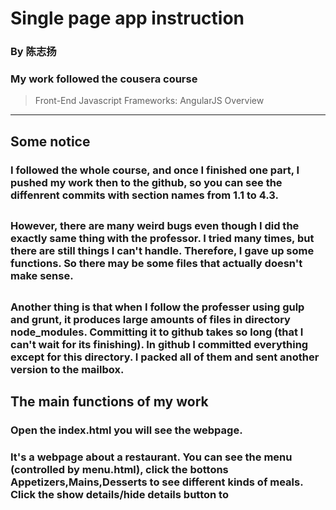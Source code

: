 # Single page app instruction
### By 陈志扬


### My work followed the cousera course 
>Front-End Javascript Frameworks: AngularJS Overview
-----
## Some notice

### I followed the whole course, and once I finished one part, I pushed my work then to the github, so you can see the diffenrent commits with section names from 1.1 to 4.3.
##
### However, there are many **weird** bugs even though I did the exactly same thing with the professor. I tried many times, but there are still things I can't handle. Therefore, I gave up some functions. So there may be some files that actually doesn't make sense.
##
### Another thing is that when I follow the professer using gulp and grunt, it produces large amounts of files in directory **node_modules**. Committing it to github takes so long (that I can't wait for its finishing). **In github I committed everything except for this directory. I packed all of them and sent another version to the mailbox.**
##
## The main functions of my work
### Open the  **index.html** you will see the webpage.
### It's a webpage about a restaurant. You can see the menu (controlled by **menu.html**), click the bottons **Appetizers,Mains,Desserts** to see different kinds of meals. Click the **show details/hide details** button to 
